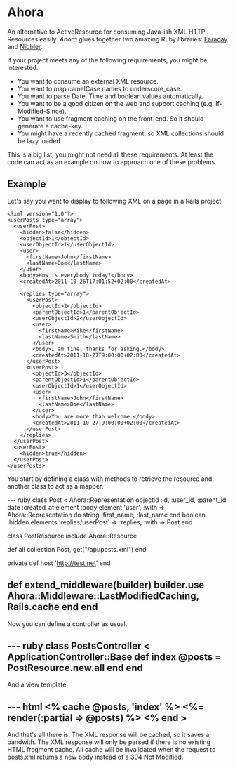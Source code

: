 Ahora
=====

An alternative to ActiveResource for consuming Java-ish XML HTTP Resources easily. *Ahora* glues together two amazing Ruby libraries: [Faraday](https://github.com/technoweenie/faraday) and [Nibbler](https://github.com/mislav/nibbler).

If your project meets any of the following requirements, you might be interested.

 * You want to consume an external XML resource.
 * You want to map camelCase names to underscore_case.
 * You want to parse Date, Time and boolean values automatically.
 * You want to be a good citizen on the web and support caching (e.g. If-Modified-Since).
 * You want to use fragment caching on the front-end. So it should generate a cache-key.
 * You might have a recently cached fragment, so XML collections should be lazy loaded.

This is a big list, you might not need all these requirements. At least the code can act as an example on how to approach one of these problems.

Example
---

Let's say you want to display to following XML on a page in a Rails project

    <?xml version="1.0"?>
    <userPosts type="array">
      <userPost>
    	<hidden>false</hidden>
        <objectId>1</objectId>
        <userObjectId>1</userObjectId>
        <user>
          <firstName>John</firstName>
          <lastName>Doe</lastName>
        </user>
        <body>How is everybody today?</body>
        <createdAt>2011-10-26T17:01:52+02:00</createdAt>

        <replies type="array">
          <userPost>
            <objectId>2</objectId>
            <parentObjectId>1</parentObjectId>
            <userObjectId>2</userObjectId>
            <user>
              <firstName>Mike</firstName>
              <lastName>Smith</lastName>
            </user>
            <body>I am fine, thanks for asking.</body>
            <createdAt>2011-10-27T9:00:00+02:00</createdAt>
          </userPost>
          <userPost>
            <objectId>3</objectId>
            <parentObjectId>1</parentObjectId>
            <userObjectId>1</userObjectId>
            <user>
              <firstName>John</firstName>
              <lastName>Doe</lastName>
            </user>
            <body>You are more than welcome.</body>
            <createdAt>2011-10-27T9:00:00+02:00</createdAt>
          </userPost>
        </replies>
      </userPost>
      <userPost>
        <hidden>true</hidden>
      </userPost>
    </userPosts>

You start by defining a class with methods to retrieve the resource and another class to act as a mapper.

--- ruby
class Post < Ahora::Representation
  objectid :id, :user_id, :parent_id
  date  :created_at
  element :body
  element 'user', :with => Ahora::Representation do
    string :first_name, :last_name
  end
  boolean :hidden
  elements 'replies/userPost' => :replies, :with => Post
end

class PostResource
  include Ahora::Resource

  def all
    collection Post, get("/api/posts.xml")
  end

  private
  def host
    'http://test.net'
  end

  def extend_middleware(builder)
    builder.use Ahora::Middleware::LastModifiedCaching, Rails.cache
  end
end
---

Now you can define a controller as usual.

--- ruby
class PostsController < ApplicationController::Base
  def index
    @posts = PostResource.new.all
  end
end
---

And a view template

--- html
  <% cache @posts, 'index' %>
    <%= render(:partial => @posts) %>
  <% end >
---

And that's all there is. The XML response will be cached, so it saves a bandwith. The XML response will only be parsed if there is no existing HTML fragment cache. All cache will be invalidated when the request to posts.xml returns a new body instead of a 304 Not Modified.